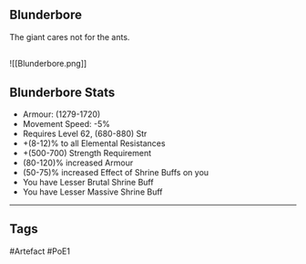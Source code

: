 ## Blunderbore
The giant cares not for the ants.
##
![[Blunderbore.png]]
## Blunderbore Stats
- Armour: (1279-1720)
- Movement Speed: -5%
- Requires Level 62, (680-880) Str
- +(8-12)% to all Elemental Resistances
- +(500-700) Strength Requirement
- (80-120)% increased Armour
- (50-75)% increased Effect of Shrine Buffs on you
- You have Lesser Brutal Shrine Buff
- You have Lesser Massive Shrine Buff


---
## Tags
#Artefact
#PoE1